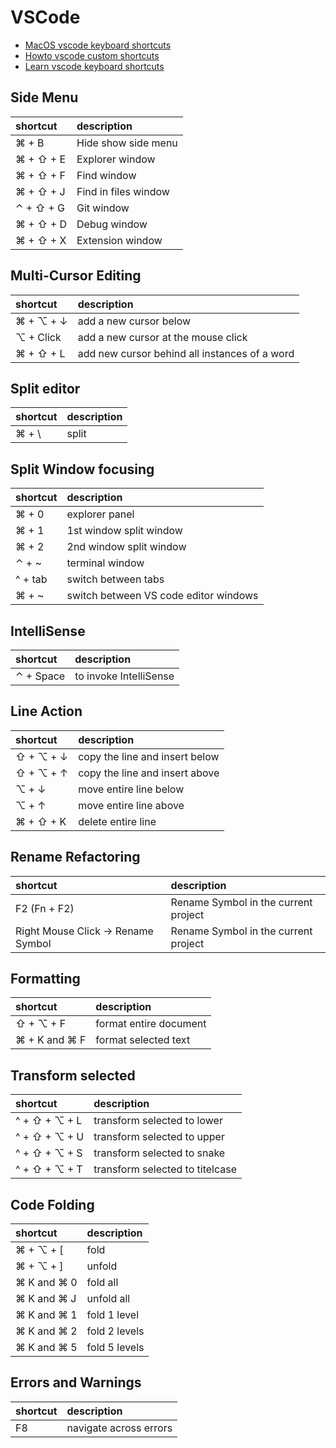 # VSCode

- [MacOS vscode keyboard shortcuts](https://code.visualstudio.com/shortcuts/keyboard-shortcuts-macos.pdf)
- [Howto vscode custom shortcuts](https://code.visualstudio.com/docs/getstarted/keybindings)
- [Learn vscode keyboard shortcuts](https://blog.logrocket.com/learn-these-keyboard-shortcuts-to-become-a-vs-code-ninja/)


## Side Menu
| shortcut  | description          |
| :-------- | :------------------- |
| ⌘ + B     | Hide show side menu  |
| ⌘ + ⇧ + E | Explorer window      |
| ⌘ + ⇧ + F | Find window          |
| ⌘ + ⇧ + J | Find in files window |
| ⌃ + ⇧ + G | Git window           |
| ⌘ + ⇧ + D | Debug window         |
| ⌘ + ⇧ + X | Extension window     |

## Multi-Cursor Editing
| shortcut  | description                                   |
| :-------- | :-------------------------------------------- |
| ⌘ + ⌥ + ↓ | add a new cursor below                        |
| ⌥ + Click | add a new cursor at the mouse click           |
| ⌘ + ⇧ + L | add new cursor behind all instances of a word |

## Split editor
| shortcut | description |
| :------- | :---------- |
| ⌘ + \    | split       |

## Split Window focusing
| shortcut | description                           |
| :------- | :------------------------------------ |
| ⌘ + 0    | explorer panel                        |
| ⌘ + 1    | 1st window split window               |
| ⌘ + 2    | 2nd window split window               |
| ⌃ + ~    | terminal window                       |
| ^ + tab  | switch between tabs                   |
| ⌘ + ~    | switch between VS code editor windows |

## IntelliSense
| shortcut  | description            |
| :-------- | :--------------------- |
| ⌃ + Space | to invoke IntelliSense |

## Line Action
| shortcut  | description                    |
| :-------- | :----------------------------- |
| ⇧ + ⌥ + ↓ | copy the line and insert below |
| ⇧ + ⌥ + ↑ | copy the line and insert above |
| ⌥ + ↓     | move entire line below         |
| ⌥ + ↑     | move entire line above         |
| ⌘ + ⇧ + K | delete entire line             |

## Rename Refactoring
| shortcut                           | description                          |
| :--------------------------------- | :----------------------------------- |
| F2 (Fn + F2)                       | Rename Symbol in the current project |
| Right Mouse Click -> Rename Symbol | Rename Symbol in the current project |

## Formatting
| shortcut      | description            |
| :------------ | :--------------------- |
| ⇧ + ⌥ + F     | format entire document |
| ⌘ + K and ⌘ F | format selected text   |

## Transform selected
| shortcut      | description                     |
| :------------ | :------------------------------ |
| ^ + ⇧ + ⌥ + L | transform selected to lower     |
| ^ + ⇧ + ⌥ + U | transform selected to upper     |
| ^ + ⇧ + ⌥ + S | transform selected to snake     |
| ^ + ⇧ + ⌥ + T | transform selected to titelcase |

## Code Folding
| shortcut    | description   |
| :---------- | :------------ |
| ⌘ + ⌥ + [   | fold          |
| ⌘ + ⌥ + ]   | unfold        |
| ⌘ K and ⌘ 0 | fold all      |
| ⌘ K and ⌘ J | unfold all    |
| ⌘ K and ⌘ 1 | fold 1 level  |
| ⌘ K and ⌘ 2 | fold 2 levels |
| ⌘ K and ⌘ 5 | fold 5 levels |

## Errors and Warnings
| shortcut | description            |
| :------- | :--------------------- |
| F8       | navigate across errors |
